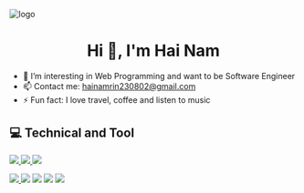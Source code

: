 ![logo](https://img4.thuthuatphanmem.vn/uploads/2020/06/05/anh-nen-cong-nghe-du-lieu_103227274.jpg)
<h1 align="center"> Hi 👋, I'm Hai Nam </h1> 
      
- 🌱 I’m interesting in Web Programming and want to be Software Engineer 
- 📫 Contact me: hainamrin230802@gmail.com
- ⚡ Fun fact: I love travel, coffee and listen to music

<!--
**githainam/githainam** is a ✨ _special_ ✨ repository because its `README.md` (this file) appears on your GitHub profile.

Here are some ideas to get you started:

-->
<p>
      <h2>💻 Technical and Tool </h2>
<div>     
     <a href="https://www.facebook.com/HaiNammm">
      <img src="https://img.icons8.com/bubbles/100/null/facebook-new.png"/>
</a> 
     <a href="https://mail.google.com/mail/u/0/?tab=rm&ogbl#inbox">
      <img src="https://img.icons8.com/bubbles/100/null/apple-mail.png"/>
</a> 
      
<a href="https://www.instagram.com">
      <img src="https://img.icons8.com/bubbles/100/null/instagram-new--v2.png"/>
</a> <br>
<p>     
   <a href="https://github.com/githainam">
      <img src="https://img.icons8.com/glyph-neue/64/null/github.png"/>
</a>
 <img src="https://img.icons8.com/fluency/48/null/visual-studio-code-2019.png"/>
      <img src="https://img.icons8.com/color/48/null/html-5--v1.png"/>
      <img src="https://img.icons8.com/color/48/null/css3.png"/>
      <img src="https://img.icons8.com/color/48/null/react-native.png"/>
      </p>
      </div>
</p>

